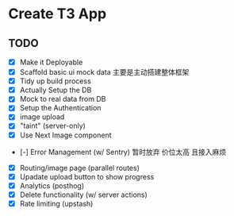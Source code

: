 # Create T3 App

## TODO

- [x] Make it Deployable
- [x] Scaffold basic ui mock data 主要是主动搭建整体框架
- [x] Tidy up build process
- [x] Actually Setup the DB
- [x] Mock to real data from DB
- [x] Setup the Authentication
- [x] image upload
- [x] "taint" (server-only)
- [x] Use Next Image component
- [-] Error Management (w/ Sentry) 暂时放弃 价位太高 且接入麻烦
- [x] Routing/image page (parallel routes)
- [x] Upadate upload button to show progress
- [x] Analytics (posthog)
- [x] Delete functionality (w/ server actions)
- [x] Rate limiting (upstash)

